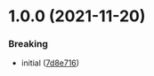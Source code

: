# 1.0.0 (2021-11-20)


### Breaking

* initial ([7d8e716](https://github.com/hgdata/semantic-release-action/commit/7d8e716d6c61fd9714d63d1ffdc8b4e20f30b24c))
